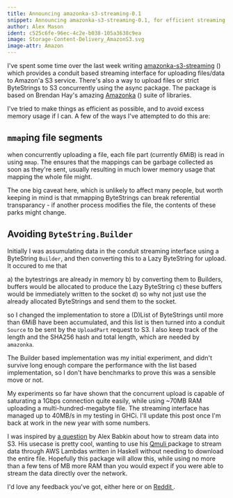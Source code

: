 ```yaml
---
title: Announcing amazonka-s3-streaming-0.1
snippet: Announcing amazonka-s3-streaming-0.1, for efficient streaming and concurrent upload to S3.
author: Alex Mason
ident: c525c6fe-96ec-4c2e-b038-105a3638c9ea 
image: Storage-Content-Delivery_AmazonS3.svg
image-attr: Amazon
---
```


I've spent some time over the last week writing
[amazonka-s3-streaming](https://hackage.haskell.org/package/amazonka-s3-streaming)
(<a href="https://github.com/Axman6/amazonka-s3-streaming"><i class="fa fa-github" aria-hidden="true"></i></a>) which 
provides a conduit based streaming interface for uploading files/data to Amazon'a S3 service.
There's also a way to upload files or strict ByteStrings to S3 concurrently using the async package.
The package is based on Brendan Hay's amazing [Amazonka](https://hackage.haskell.org/package/amazonka)
(<a href="https://github.com/brendanhay/amazonka"><i class="fa fa-github" aria-hidden="true"></i></a>)
suite of libraries.

I've tried to make things as efficient as possible, and to avoid excess memory usage if I can.
A few of the ways I've attempted to do this are:

## `mmap`ing file segments

when concurrently uploading a file, each file part (currently 6MiB) is
read in using `mmap`. The ensures that the mappings can be garbage collected as soon as they're
sent, usually resulting in much lower memory usage that mapping the whole file might.

The one big caveat here, which is unlikely to affect many people, but worth keeping in mind is
that mmapping ByteStrings can break referential transparancy - if another process modifies the
file, the contents of these parks might change.

## Avoiding `ByteString.Builder`

Initially I was assumulating data in the conduit streaming
interface using a ByteString `Builder`, and then converting this to a Lazy ByteString for
upload. It occured to me that
    
  a) the bytestrings are already in memory
  b) by converting them to Builders, buffers would be allocated to produce the
      Lazy ByteString
  c) these buffers would be immediately written to the socket
  d) so why not just use the already allocated ByteStrings and send them to the socket.

so I changed the implementation to store a (D)List of ByteStrings until more than 6MiB have
been accumulated, and this list is then turned into a conduit `Source` to be sent by the
`UploadPart` request to S3. I also keep track of the length and the SHA256 hash and total
length, which are needed by `amazonka`.

The Builder based implementation was my initial experiment, and didn't survive long enough
compare the performance with the list based implementation, so I don't have benchmarks to
prove this was a sensible move or not. 

My experiments so far have shown that the concurrent upload is capable of saturating a 1Gbps
connection quite easily, while using ~70MB RAM uploading a multi-hundred-megabyte file. The
streaming interface has managed up to 40MB/s in my testing in GHCi. I'll update this post once
I'm back at work in the new year with some numbers.

I was inspired by [a question](https://github.com/brendanhay/amazonka/issues/343) by Alex Babkin
about how to stream data into S3. His usecase is pretty cool, wanting to use his
<a href="https://github.com/ababkin/qmuli">Qmuli <i class="fa fa-github" aria-hidden="true"></i></a>
package to stream data through AWS Lambdas written in Haskell without needing to download the entire
file. Hopefully this package will allow this, while using no more than a few tens of MB more RAM
than you would expect if you were able to stream the data directly over the network.

I'd love any feedback you've got, either here or on 
<a href="https://www.reddit.com/r/haskell/comments/5k34gg/announcing_amazonkas3streaming01_efficient/">Reddit <i class="fa fa-reddit" aria-hidden="true"></i></a>.